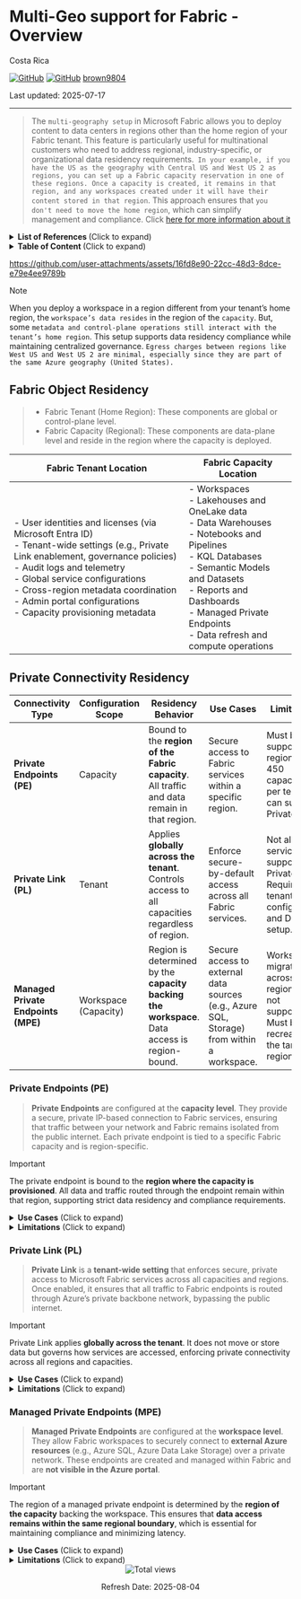 # Multi-Geo support for Fabric - Overview

Costa Rica

[![GitHub](https://badgen.net/badge/icon/github?icon=github&label)](https://github.com) 
[![GitHub](https://img.shields.io/badge/--181717?logo=github&logoColor=ffffff)](https://github.com/)
[brown9804](https://github.com/brown9804)

Last updated: 2025-07-17

----------

> The `multi-geography setup` in Microsoft Fabric allows you to deploy content to data centers in regions other than the home region of your Fabric tenant. This feature is particularly useful for multinational customers who need to address regional, industry-specific, or organizational data residency requirements.` In your example, if you have the US as the geography with Central US and West US 2 as regions, you can set up a Fabric capacity reservation in one of these regions. Once a capacity is created, it remains in that region, and any workspaces created under it will have their content stored in that region`. This approach ensures that `you don't need to move the home region`, which can simplify management and compliance. Click [here for more information about it](https://learn.microsoft.com/en-us/fabric/admin/service-admin-premium-multi-geo?tabs=power-bi-premium)

<details>
<summary><b>List of References </b> (Click to expand)</summary>
  
- [How to request a tenant remap to another region](https://learn.microsoft.com/en-us/power-bi/support/service-admin-region-move#can-i-migrate-or-merge-my-power-bi-tenant-into-a-different-tenant-for-example-because-of-a-company-merger)
- [Overview of managed private endpoints for Fabric](https://learn.microsoft.com/en-us/fabric/security/security-managed-private-endpoints-overview)
- [Managed private endpoints](https://learn.microsoft.com/en-us/fabric/security/security-managed-private-endpoints-overview#limitations-and-considerations) - limitations and considerations
- [Multi-Geo](https://learn.microsoft.com/en-us/fabric/admin/service-admin-premium-multi-geo?tabs=power-bi-premium#considerations-and-limitations) - limitations and considerations
- [Private endpoints in Fabric](https://learn.microsoft.com/en-us/fabric/security/security-private-links-overview#what-is-a-private-endpoint)
- [Private links for secure access to Fabric](https://learn.microsoft.com/en-us/fabric/security/security-private-links-overview)
- [Microsoft Fabric concepts and licenses](https://learn.microsoft.com/en-us/fabric/enterprise/licenses#microsoft-fabric-concepts) - tenant, capacity, etc

</details>

<details>
<summary><b>Table of Content </b> (Click to expand)</summary>

- [Fabric Object Residency](#fabric-object-residency)
- [Private Connectivity Residency](#private-connectivity-residency)
    - [Private Endpoints PE](#private-endpoints-pe)
    - [Private Link PL](#private-link-pl)
    - [Managed Private Endpoints MPE](#managed-private-endpoints-mpe)

</details>

https://github.com/user-attachments/assets/16fd8e90-22cc-48d3-8dce-e79e4ee9789b

> [!NOTE]
> When you deploy a workspace in a region different from your tenant’s home region, the `workspace’s data resides` in the region of the `capacity`. But, some `metadata and control-plane operations still interact with the tenant’s home region`. This setup supports data residency compliance while maintaining centralized governance. `Egress charges between regions like West US and West US 2 are minimal, especially since they are part of the same Azure geography (United States).`

## Fabric Object Residency

> - Fabric Tenant (Home Region): These components are global or control-plane level. <br/>
> - Fabric Capacity (Regional): These components are data-plane level and reside in the region where the capacity is deployed.

| **Fabric Tenant Location** | **Fabric Capacity Location** |
|----------------------------------|----------------------------------|
| - User identities and licenses (via Microsoft Entra ID)<br/>- Tenant-wide settings (e.g., Private Link enablement, governance policies)<br/>- Audit logs and telemetry<br/>- Global service configurations<br/>- Cross-region metadata coordination <br/>- Admin portal configurations<br/>- Capacity provisioning metadata | - Workspaces<br/>- Lakehouses and OneLake data<br/>- Data Warehouses<br/>- Notebooks and Pipelines<br/>- KQL Databases<br/>- Semantic Models and Datasets<br/>- Reports and Dashboards<br/>- Managed Private Endpoints<br/>- Data refresh and compute operations |

## Private Connectivity Residency

| **Connectivity Type**            | **Configuration Scope** | **Residency Behavior**| **Use Cases**| **Limitations**|
|----------------------------------|--------------------------|----------------------------------|----------------------------------------------|----------------|
| **Private Endpoints (PE)**       | Capacity                 | Bound to the **region of the Fabric capacity**. All traffic and data remain in that region. | Secure access to Fabric services within a specific region. | Must be in a supported region. Up to 450 capacities per tenant can support Private Link.              |
| **Private Link (PL)**            | Tenant                   | Applies **globally across the tenant**. Controls access to all capacities regardless of region. | Enforce secure-by-default access across all Fabric services. | Not all services support Private Link. Requires tenant-level configuration and DNS setup.             |
| **Managed Private Endpoints (MPE)** | Workspace (Capacity)               | Region is determined by the **capacity backing the workspace**. Data access is region-bound. | Secure access to external data sources (e.g., Azure SQL, Storage) from within a workspace.       | Workspace migration across regions is not supported. Must be recreated in the target region.          |

### Private Endpoints (PE)

> **Private Endpoints** are configured at the **capacity level**. They provide a secure, private IP-based connection to Fabric services, ensuring that traffic between your network and Fabric remains isolated from the public internet. Each private endpoint is tied to a specific Fabric capacity and is region-specific.

> [!IMPORTANT]  
> The private endpoint is bound to the **region where the capacity is provisioned**. All data and traffic routed through the endpoint remain within that region, supporting strict data residency and compliance requirements.

<details>
<summary><b>Use Cases</b> (Click to expand)</summary>

- **Isolating sensitive workloads from the public internet**: Private Endpoints ensure that communication between your network and Microsoft Fabric services occurs entirely over a private IP address within your Azure Virtual Network (VNet). This eliminates exposure to the public internet, significantly reducing the attack surface and enhancing security posture.
- **Ensuring compliance with regional data handling laws (e.g., GDPR, HIPAA)**:  By keeping data and traffic confined to a specific Azure region, Private Endpoints help organizations meet strict regulatory requirements for data residency and sovereignty. This is especially important for industries like healthcare, finance, and government.
- **Supporting secure, low-latency access to Fabric services within a specific Azure region**: Since traffic does not traverse the public internet, latency is minimized and performance is optimized for users and services operating within the same region. This is ideal for high-throughput analytics, real-time data processing, and latency-sensitive applications.
- **Enabling hybrid network architectures**: Organizations with on-premises infrastructure connected via VPN or ExpressRoute can use Private Endpoints to securely access Fabric services without routing traffic through the internet, maintaining a consistent and secure hybrid environment.
- **Segmenting access by region or business unit**: Enterprises operating in multiple regions or with distinct business units can assign separate capacities with their own Private Endpoints, allowing for granular control over network access and data boundaries.

</details>

<details>
<summary><b>Limitations</b> (Click to expand)</summary>

- **Region-specific**: Private Endpoints are strictly tied to the region of the Fabric capacity. They cannot be used to access services in other regions. This means that if your users or services are distributed globally, you must provision separate capacities and endpoints in each required region.
- **Capacity-bound**: Each Private Endpoint is associated with a specific capacity. If you scale out or migrate workloads to a different capacity (even within the same region), you must reconfigure the Private Endpoint for the new capacity. This adds operational overhead during scaling or rebalancing.
- **Provisioning delay**: After enabling Private Link and configuring a Private Endpoint, it can take up to **24 hours** for the endpoint to be fully registered and functional within the private DNS zone. This delay can impact deployment timelines and requires planning.
- **Quota limits**: Microsoft imposes a limit of **450 capacities per tenant** that can be configured with Private Link. Large enterprises with many regional workloads may approach this limit, requiring careful planning and capacity management.
- **DNS complexity**: Private Endpoints require integration with **Azure Private DNS Zones**. In complex environments, this may involve custom DNS forwarding rules, split-horizon DNS, or coordination with on-premises DNS infrastructure. Misconfiguration can lead to failed name resolution and service outages.
- **No cross-region failover**: Because endpoints are region-bound, they do not support automatic failover to another region. High availability across regions must be architected manually using multiple capacities and endpoints.

</details>

### Private Link (PL)

> **Private Link** is a **tenant-wide setting** that enforces secure, private access to Microsoft Fabric services across all capacities and regions. Once enabled, it ensures that all traffic to Fabric endpoints is routed through Azure’s private backbone network, bypassing the public internet.

> [!IMPORTANT]  
> Private Link applies **globally across the tenant**. It does not move or store data but governs how services are accessed, enforcing private connectivity across all regions and capacities.

<details>
<summary><b>Use Cases</b> (Click to expand)</summary>

- **Enforcing a zero-trust network model across the organization**: Private Link ensures that all access to Microsoft Fabric services is routed through Azure’s private backbone, eliminating exposure to the public internet. This aligns with zero-trust principles by minimizing the attack surface and enforcing strict access boundaries.
- **Blocking public internet access to Fabric services for all users and workloads**: Once Private Link is enabled at the tenant level, it overrides public endpoint access across all capacities and workspaces. This is ideal for organizations that require strict network isolation for compliance or security reasons.
- **Simplifying compliance audits by demonstrating that all traffic is private and encrypted**: With Private Link, organizations can show auditors that all data-in-transit is routed through private, encrypted channels. This supports compliance with standards like ISO 27001, SOC 2, and industry-specific regulations.
- **Centralized network governance**: Because Private Link is tenant-wide, it allows IT and security teams to enforce consistent network access policies across all regions and business units, reducing the risk of misconfiguration or policy drift.
- **Supporting secure hybrid connectivity**: Organizations with on-premises environments connected via ExpressRoute or VPN can use Private Link to securely access Fabric services without traversing the public internet, maintaining a consistent hybrid architecture.

</details>

<details>
<summary><b>Limitations</b> (Click to expand)</summary>

- **Global enforcement**: Private Link is a tenant-wide setting. Once enabled, it applies to all capacities and workspaces, regardless of region. This lack of granularity can be limiting for organizations that want to apply private access selectively.
- **Service support**: Not all Microsoft Fabric services may support Private Link at launch or in all regions. This can lead to inconsistent behavior or require fallback to public endpoints for unsupported services, which may conflict with security policies.
- **DNS and routing complexity**: Enabling Private Link requires careful DNS configuration, including integration with Azure Private DNS Zones. Misconfigured DNS can result in failed service resolution, broken connections, or routing loops, especially in hybrid or multi-region environments.
- **Cross-region latency**: Although traffic is routed privately, it may still traverse longer physical paths if users are accessing services in distant regions. This can introduce latency and impact performance for globally distributed teams.
- **Operational overhead**: Setting up and maintaining Private Link requires coordination between Azure administrators, network engineers, and security teams. It may also require updates to infrastructure-as-code templates, DNS forwarding rules, and monitoring configurations.
- **Limited rollback flexibility**: Once Private Link is enabled, reverting to public access requires deliberate reconfiguration and may disrupt services if not carefully planned. This makes testing and phased rollouts more complex.

</details>

### Managed Private Endpoints (MPE)

> **Managed Private Endpoints** are configured at the **workspace level**. They allow Fabric workspaces to securely connect to **external Azure resources** (e.g., Azure SQL, Azure Data Lake Storage) over a private network. These endpoints are created and managed within Fabric and are **not visible in the Azure portal**.

> [!IMPORTANT]  
> The region of a managed private endpoint is determined by the **region of the capacity** backing the workspace. This ensures that **data access remains within the same regional boundary**, which is essential for maintaining compliance and minimizing latency.

<details>
<summary><b>Use Cases</b> (Click to expand)</summary>

- Securely ingesting data from external sources into Fabric without exposing endpoints to the public internet.  
- Enabling fine-grained, workspace-specific access to Azure services.  
- Supporting hybrid data integration scenarios where Fabric connects to existing Azure-based data estates.  

</details>

<details>
<summary><b>Limitations</b> (Click to expand)</summary>

- **Region-locked**: Managed private endpoints are tied to the region of the workspace’s capacity. If you need to move the workspace to another region, you must **recreate the workspace and reconfigure all endpoints**.  
- **No workspace migration**: Fabric does not support native workspace migration across regions. Customers must use deployment pipelines, backups, or manual recreation.  
- **Manual approval required**: The owner of the target Azure resource must manually approve the connection request, which can delay setup.  
- **Limited visibility and tooling**: Managed private endpoints are not exposed in Azure Resource Manager or the Azure portal, making them harder to monitor and audit.  
- **Service compatibility**: Only certain Azure services are supported as targets for managed private endpoints. Unsupported services require alternative integration methods.  

</details>



<!-- START BADGE -->
<div align="center">
  <img src="https://img.shields.io/badge/Total%20views-1559-limegreen" alt="Total views">
  <p>Refresh Date: 2025-08-04</p>
</div>
<!-- END BADGE -->
